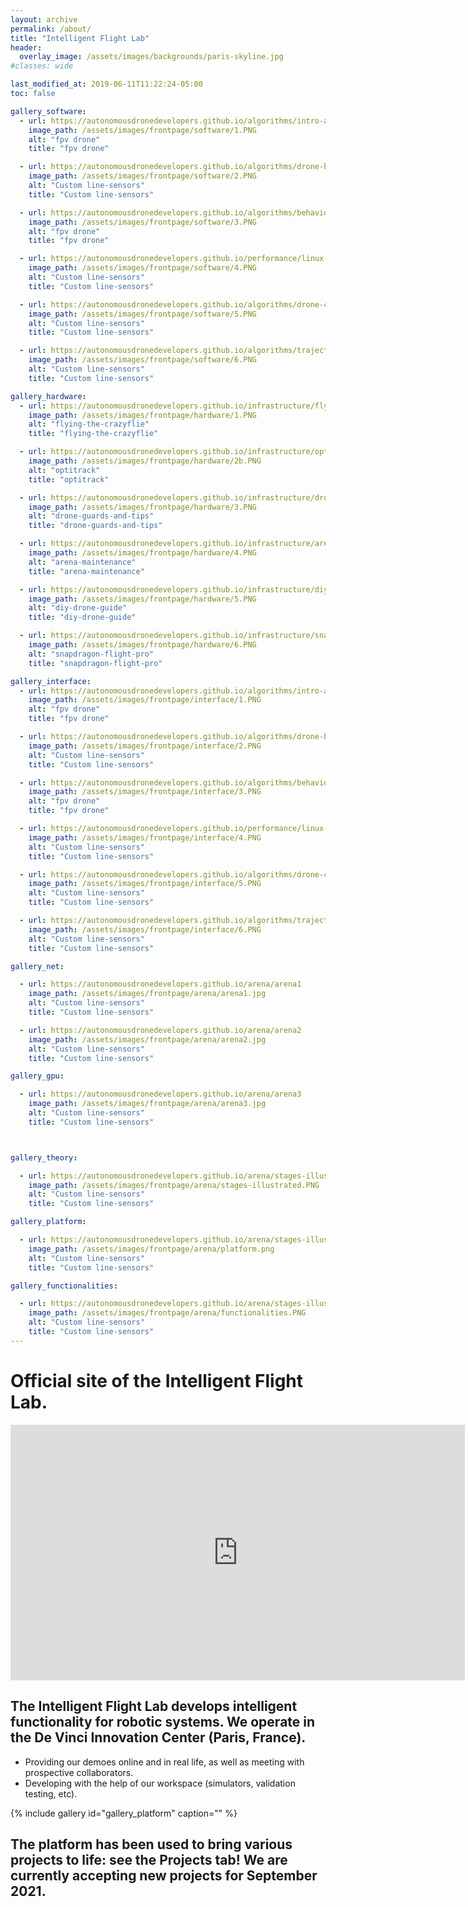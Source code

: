```yaml
---
layout: archive
permalink: /about/
title: "Intelligent Flight Lab"
header:
  overlay_image: /assets/images/backgrounds/paris-skyline.jpg
#classes: wide

last_modified_at: 2019-06-11T11:22:24-05:00
toc: false

gallery_software:
  - url: https://autonomousdronedevelopers.github.io/algorithms/intro-autonomy/
    image_path: /assets/images/frontpage/software/1.PNG
    alt: "fpv drone"
    title: "fpv drone"

  - url: https://autonomousdronedevelopers.github.io/algorithms/drone-bot-design/
    image_path: /assets/images/frontpage/software/2.PNG
    alt: "Custom line-sensors"
    title: "Custom line-sensors"

  - url: https://autonomousdronedevelopers.github.io/algorithms/behaviour-planning/
    image_path: /assets/images/frontpage/software/3.PNG
    alt: "fpv drone"
    title: "fpv drone"

  - url: https://autonomousdronedevelopers.github.io/performance/linux-and-ros-background/
    image_path: /assets/images/frontpage/software/4.PNG
    alt: "Custom line-sensors"
    title: "Custom line-sensors"

  - url: https://autonomousdronedevelopers.github.io/algorithms/drone-control-architecture/
    image_path: /assets/images/frontpage/software/5.PNG
    alt: "Custom line-sensors"
    title: "Custom line-sensors"

  - url: https://autonomousdronedevelopers.github.io/algorithms/trajectory-generation/
    image_path: /assets/images/frontpage/software/6.PNG
    alt: "Custom line-sensors"
    title: "Custom line-sensors"

gallery_hardware:
  - url: https://autonomousdronedevelopers.github.io/infrastructure/flying-the-crazyflie/
    image_path: /assets/images/frontpage/hardware/1.PNG
    alt: "flying-the-crazyflie"
    title: "flying-the-crazyflie"

  - url: https://autonomousdronedevelopers.github.io/infrastructure/optitrack/
    image_path: /assets/images/frontpage/hardware/2b.PNG
    alt: "optitrack"
    title: "optitrack"

  - url: https://autonomousdronedevelopers.github.io/infrastructure/drone-guards-and-tips/
    image_path: /assets/images/frontpage/hardware/3.PNG
    alt: "drone-guards-and-tips"
    title: "drone-guards-and-tips"

  - url: https://autonomousdronedevelopers.github.io/infrastructure/arena-maintenance/
    image_path: /assets/images/frontpage/hardware/4.PNG
    alt: "arena-maintenance"
    title: "arena-maintenance"

  - url: https://autonomousdronedevelopers.github.io/infrastructure/diy-drone-guide/
    image_path: /assets/images/frontpage/hardware/5.PNG
    alt: "diy-drone-guide"
    title: "diy-drone-guide"

  - url: https://autonomousdronedevelopers.github.io/infrastructure/snapdragon-flight-pro/
    image_path: /assets/images/frontpage/hardware/6.PNG
    alt: "snapdragon-flight-pro"
    title: "snapdragon-flight-pro"

gallery_interface:
  - url: https://autonomousdronedevelopers.github.io/algorithms/intro-autonomy/
    image_path: /assets/images/frontpage/interface/1.PNG
    alt: "fpv drone"
    title: "fpv drone"

  - url: https://autonomousdronedevelopers.github.io/algorithms/drone-bot-design/
    image_path: /assets/images/frontpage/interface/2.PNG
    alt: "Custom line-sensors"
    title: "Custom line-sensors"

  - url: https://autonomousdronedevelopers.github.io/algorithms/behaviour-planning/
    image_path: /assets/images/frontpage/interface/3.PNG
    alt: "fpv drone"
    title: "fpv drone"

  - url: https://autonomousdronedevelopers.github.io/performance/linux-and-ros-background/
    image_path: /assets/images/frontpage/interface/4.PNG
    alt: "Custom line-sensors"
    title: "Custom line-sensors"

  - url: https://autonomousdronedevelopers.github.io/algorithms/drone-control-architecture/
    image_path: /assets/images/frontpage/interface/5.PNG
    alt: "Custom line-sensors"
    title: "Custom line-sensors"

  - url: https://autonomousdronedevelopers.github.io/algorithms/trajectory-generation/
    image_path: /assets/images/frontpage/interface/6.PNG
    alt: "Custom line-sensors"
    title: "Custom line-sensors"

gallery_net:

  - url: https://autonomousdronedevelopers.github.io/arena/arena1
    image_path: /assets/images/frontpage/arena/arena1.jpg
    alt: "Custom line-sensors"
    title: "Custom line-sensors"

  - url: https://autonomousdronedevelopers.github.io/arena/arena2
    image_path: /assets/images/frontpage/arena/arena2.jpg
    alt: "Custom line-sensors"
    title: "Custom line-sensors"

gallery_gpu:

  - url: https://autonomousdronedevelopers.github.io/arena/arena3
    image_path: /assets/images/frontpage/arena/arena3.jpg
    alt: "Custom line-sensors"
    title: "Custom line-sensors"



gallery_theory:

  - url: https://autonomousdronedevelopers.github.io/arena/stages-illustrated
    image_path: /assets/images/frontpage/arena/stages-illustrated.PNG
    alt: "Custom line-sensors"
    title: "Custom line-sensors"

gallery_platform:

  - url: https://autonomousdronedevelopers.github.io/arena/stages-illustrated
    image_path: /assets/images/frontpage/arena/platform.png
    alt: "Custom line-sensors"
    title: "Custom line-sensors"

gallery_functionalities:

  - url: https://autonomousdronedevelopers.github.io/arena/stages-illustrated
    image_path: /assets/images/frontpage/arena/functionalities.PNG
    alt: "Custom line-sensors"
    title: "Custom line-sensors"
---
```



<h1>Official site of the Intelligent Flight Lab.</h1>

<iframe width="727" height="409" src="https://www.youtube.com/embed/gWMxoGTkIYM" frameborder="0" allow="accelerometer; autoplay; encrypted-media; gyroscope; picture-in-picture" allowfullscreen></iframe>



<h2>The Intelligent Flight Lab develops intelligent functionality for robotic systems. We operate in the De Vinci Innovation Center (Paris, France).</h2>

- Providing our demoes online and in real life, as well as meeting with prospective collaborators.
- Developing with the help of our workspace (simulators, validation testing, etc).
<!-- {% include gallery id="gallery_gpu" caption="" %} -->
<!-- See [GPU specs](https://fr.msi.com/All-in-One-PC/Gaming-24GE-2QE) -->


<!-- SPACE FOR DEVELOPMENT: WE ARE ACCEPTING NEW PROJECTS -->
{% include gallery id="gallery_platform" caption="" %}

<h2> The platform has been used to bring various projects to life: see the Projects tab!
We are currently accepting new projects for September 2021.</h2>



<!-- PROJECTS PAGE.
<h1>There are three main stages in robot development. Our platform operates on all three levels.</h1>

{% include gallery id="gallery_theory" caption="" %} -->

<!-- <iframe width="727" height="409" src="https://www.youtube.com/embed/gWMxoGTkIYM" frameborder="0" allow="accelerometer; autoplay; encrypted-media; gyroscope; picture-in-picture" allowfullscreen></iframe>
<h1> </h1> -->

<!-- 
ALSO SIMULATION PROJECTS: rdJYIxeUt-o
<iframe width="727" height="409" src="https://www.youtube.com/embed/tdrO143g21E" frameborder="0" allow="accelerometer; autoplay; encrypted-media; gyroscope; picture-in-picture" allowfullscreen></iframe>
See [an intro to the crazyflie drone ](https://autonomousdronedevelopers.github.io/infrastructure/flying-the-crazyflie/).
See [an introduction to the crazyswarm framework](https://autonomousdronedevelopers.github.io/infrastructure/crazyswarm-synchronisation/). 
-->

<!-- <h1>How does it work?</h1>
<h3>Our robots are localized with sub-millimetre level precision. To achieve this, the drone arena is fitted with a system of infrared cameras. The drone can be flown according to this information and executes figures in a tight latency loop of 28 ms. </h3> -->


<!-- See [an introduction to Optitrack motion capture](https://autonomousdronedevelopers.github.io/infrastructure/optitrack/). -->


<!--SOFTWARE STACK -->
<!--
{%
include figure
image_path="assets/images/backgrounds/common-stack.PNG"
alt="dev-tutorials"
caption=" "
%}

<h2>Hardware.</h2>
{%
include figure
image_path="assets/images/backgrounds/equipment.PNG"
alt="dev-tutorials"
caption=" "
%}

<h2>An interface.</h2>
{%
include figure
image_path="assets/images/backgrounds/v2r.PNG"
alt="dev-tutorials"
caption=" "
%}
-->




<!-- PHOTOS OF PROJECTS
{%
include figure
image_path="assets/images/backgrounds/projects.PNG"
alt="dev-tutorials"
caption=" "
%} -->

<!-- ORGANISE WELL BEFORE MAKING PUBLIC
https://trello.com/b/Jfb8EjCc/stage-dvic
-->
<!-- PRIVATE
Contact us at autonomousdrones@gmail.com and we will be in touch with you shortly.
-->
